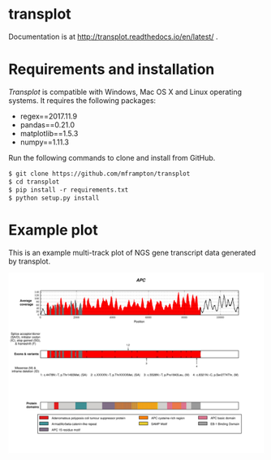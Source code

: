 # transplot

Documentation is at http://transplot.readthedocs.io/en/latest/ .

Requirements and installation
=============================

*Transplot* is compatible with Windows, Mac OS X and Linux operating systems. It requires the following packages:

* regex==2017.11.9
* pandas==0.21.0
* matplotlib==1.5.3
* numpy==1.11.3

Run the following commands to clone and install from GitHub.

```
$ git clone https://github.com/mframpton/transplot
$ cd transplot
$ pip install -r requirements.txt
$ python setup.py install
```

Example plot
============

This is an example multi-track plot of NGS gene transcript data generated by transplot.

![Alt text](docs/source/APC_cases_make_png_1.png?raw=true "Title")
